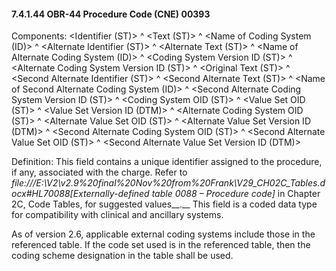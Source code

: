 #### 7.4.1.44 OBR-44 Procedure Code (CNE) 00393

Components: &lt;Identifier (ST)> ^ &lt;Text (ST)> ^ &lt;Name of Coding System (ID)> ^ &lt;Alternate Identifier (ST)> ^ &lt;Alternate Text (ST)> ^ &lt;Name of Alternate Coding System (ID)> ^ &lt;Coding System Version ID (ST)> ^ &lt;Alternate Coding System Version ID (ST)> ^ &lt;Original Text (ST)> ^ &lt;Second Alternate Identifier (ST)> ^ &lt;Second Alternate Text (ST)> ^ &lt;Name of Second Alternate Coding System (ID)> ^ &lt;Second Alternate Coding System Version ID (ST)> ^ &lt;Coding System OID (ST)> ^ &lt;Value Set OID (ST)> ^ &lt;Value Set Version ID (DTM)> ^ &lt;Alternate Coding System OID (ST)> ^ &lt;Alternate Value Set OID (ST)> ^ &lt;Alternate Value Set Version ID (DTM)> ^ &lt;Second Alternate Coding System OID (ST)> ^ &lt;Second Alternate Value Set OID (ST)> ^ &lt;Second Alternate Value Set Version ID (DTM)>

Definition: This field contains a unique identifier assigned to the procedure, if any, associated with the charge. Refer to _file:///E:\V2\v2.9%20final%20Nov%20from%20Frank\V29_CH02C_Tables.docx#HL70088[Externally-defined table 0088 – Procedure code]_ in Chapter 2C, Code Tables, for suggested values__.__ This field is a coded data type for compatibility with clinical and ancillary systems.

As of version 2.6, applicable external coding systems include those in the referenced table. If the code set used is in the referenced table, then the coding scheme designation in the table shall be used.
